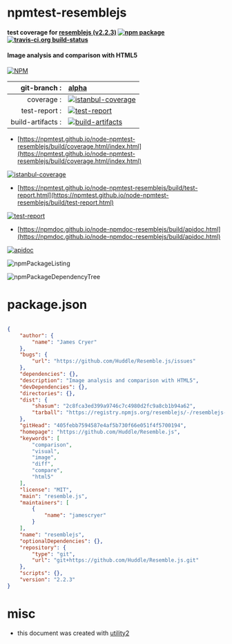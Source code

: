 # npmtest-resemblejs

#### test coverage for  [resemblejs (v2.2.3)](https://github.com/Huddle/Resemble.js)  [![npm package](https://img.shields.io/npm/v/npmtest-resemblejs.svg?style=flat-square)](https://www.npmjs.org/package/npmtest-resemblejs) [![travis-ci.org build-status](https://api.travis-ci.org/npmtest/node-npmtest-resemblejs.svg)](https://travis-ci.org/npmtest/node-npmtest-resemblejs)

#### Image analysis and comparison with HTML5

[![NPM](https://nodei.co/npm/resemblejs.png?downloads=true&downloadRank=true&stars=true)](https://www.npmjs.com/package/resemblejs)

| git-branch : | [alpha](https://github.com/npmtest/node-npmtest-resemblejs/tree/alpha)|
|--:|:--|
| coverage : | [![istanbul-coverage](https://npmtest.github.io/node-npmtest-resemblejs/build/coverage.badge.svg)](https://npmtest.github.io/node-npmtest-resemblejs/build/coverage.html/index.html)|
| test-report : | [![test-report](https://npmtest.github.io/node-npmtest-resemblejs/build/test-report.badge.svg)](https://npmtest.github.io/node-npmtest-resemblejs/build/test-report.html)|
| build-artifacts : | [![build-artifacts](https://npmtest.github.io/node-npmtest-resemblejs/glyphicons_144_folder_open.png)](https://github.com/npmtest/node-npmtest-resemblejs/tree/gh-pages/build)|

- [https://npmtest.github.io/node-npmtest-resemblejs/build/coverage.html/index.html](https://npmtest.github.io/node-npmtest-resemblejs/build/coverage.html/index.html)

[![istanbul-coverage](https://npmtest.github.io/node-npmtest-resemblejs/build/screenCapture.buildCi.browser.%252Ftmp%252Fbuild%252Fcoverage.lib.html.png)](https://npmtest.github.io/node-npmtest-resemblejs/build/coverage.html/index.html)

- [https://npmtest.github.io/node-npmtest-resemblejs/build/test-report.html](https://npmtest.github.io/node-npmtest-resemblejs/build/test-report.html)

[![test-report](https://npmtest.github.io/node-npmtest-resemblejs/build/screenCapture.buildCi.browser.%252Ftmp%252Fbuild%252Ftest-report.html.png)](https://npmtest.github.io/node-npmtest-resemblejs/build/test-report.html)

- [https://npmdoc.github.io/node-npmdoc-resemblejs/build/apidoc.html](https://npmdoc.github.io/node-npmdoc-resemblejs/build/apidoc.html)

[![apidoc](https://npmdoc.github.io/node-npmdoc-resemblejs/build/screenCapture.buildCi.browser.%252Ftmp%252Fbuild%252Fapidoc.html.png)](https://npmdoc.github.io/node-npmdoc-resemblejs/build/apidoc.html)

![npmPackageListing](https://npmtest.github.io/node-npmtest-resemblejs/build/screenCapture.npmPackageListing.svg)

![npmPackageDependencyTree](https://npmtest.github.io/node-npmtest-resemblejs/build/screenCapture.npmPackageDependencyTree.svg)



# package.json

```json

{
    "author": {
        "name": "James Cryer"
    },
    "bugs": {
        "url": "https://github.com/Huddle/Resemble.js/issues"
    },
    "dependencies": {},
    "description": "Image analysis and comparison with HTML5",
    "devDependencies": {},
    "directories": {},
    "dist": {
        "shasum": "2c8fca3ed399a9746c7c4980d2fc9a8cb1b94a62",
        "tarball": "https://registry.npmjs.org/resemblejs/-/resemblejs-2.2.3.tgz"
    },
    "gitHead": "405febb7594587e4af5b730f66e051f4f5700194",
    "homepage": "https://github.com/Huddle/Resemble.js",
    "keywords": [
        "comparison",
        "visual",
        "image",
        "diff",
        "compare",
        "html5"
    ],
    "license": "MIT",
    "main": "resemble.js",
    "maintainers": [
        {
            "name": "jamescryer"
        }
    ],
    "name": "resemblejs",
    "optionalDependencies": {},
    "repository": {
        "type": "git",
        "url": "git+https://github.com/Huddle/Resemble.js.git"
    },
    "scripts": {},
    "version": "2.2.3"
}
```



# misc
- this document was created with [utility2](https://github.com/kaizhu256/node-utility2)
